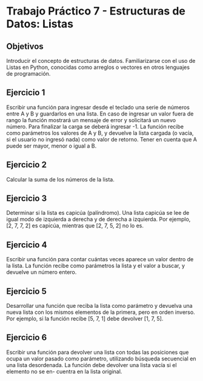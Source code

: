 # Trabajo Práctico 7 - Estructuras de Datos: Listas

## Objetivos
Introducir eI concepto de estructuras de datos.
Familiarizarse con eI uso de Listas en Python, conocidas como arreglos o vectores en otros lenguajes de programación.

## Ejercicio 1

Escribir una función para ingresar desde el teclado una serie de números entre A
y B y guardarlos en una lista. En caso de ingresar un valor fuera de rango la función mostrará un mensaje de error y solicitará un nuevo número. Para finalizar la carga se deberá ingresar -1. La función recibe como parámetros los valores de A y B, y devuelve la lista cargada (o vacía, si el usuario no ingresó nada) como valor de retorno. Tener en cuenta que A puede ser mayor, menor o igual a B.

## Ejercicio 2
Calcular la suma de los números de la lista.

## Ejercicio 3
Determinar si la lista es capicúa (palíndromo). Una lista capicúa se lee de igual
modo de izquierda a derecha y de derecha a izquierda. Por ejemplo, [2, 7, 7, 2]
es capicúa, mientras que [2, 7, 5, 2] no lo es.

## Ejercicio 4
Escribir una función para contar cuántas veces aparece un valor dentro de la
lista. La función recibe como parámetros la lista y el valor a buscar, y devuelve
un número entero.

## Ejercicio 5
Desarrollar una función que reciba la lista como parámetro y devuelva una nueva
lista con los mismos elementos de la primera, pero en orden inverso. Por
ejemplo, si la función recibe [5, 7, 1] debe devolver [1, 7, 5].

## Ejercicio 6
Escribir una función para devolver una lista con todas las posiciones que ocupa
un valor pasado como parámetro, utilizando búsqueda secuencial en una lista
desordenada. La función debe devolver una lista vacía si el elemento no se en-
cuentra en la lista original.
